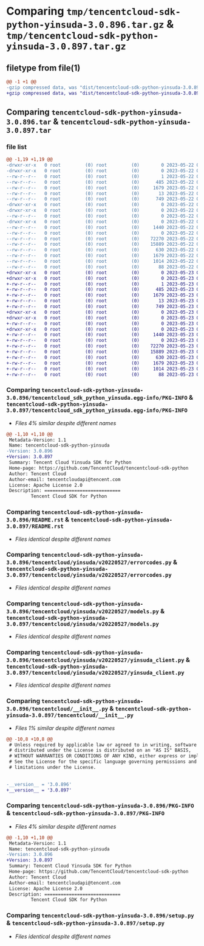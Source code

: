 # Comparing `tmp/tencentcloud-sdk-python-yinsuda-3.0.896.tar.gz` & `tmp/tencentcloud-sdk-python-yinsuda-3.0.897.tar.gz`

## filetype from file(1)

```diff
@@ -1 +1 @@
-gzip compressed data, was "dist/tencentcloud-sdk-python-yinsuda-3.0.896.tar", last modified: Mon May 22 00:38:03 2023, max compression
+gzip compressed data, was "dist/tencentcloud-sdk-python-yinsuda-3.0.897.tar", last modified: Tue May 23 02:36:46 2023, max compression
```

## Comparing `tencentcloud-sdk-python-yinsuda-3.0.896.tar` & `tencentcloud-sdk-python-yinsuda-3.0.897.tar`

### file list

```diff
@@ -1,19 +1,19 @@
-drwxr-xr-x   0 root         (0) root         (0)        0 2023-05-22 00:38:03.000000 tencentcloud-sdk-python-yinsuda-3.0.896/
-drwxr-xr-x   0 root         (0) root         (0)        0 2023-05-22 00:38:03.000000 tencentcloud-sdk-python-yinsuda-3.0.896/tencentcloud_sdk_python_yinsuda.egg-info/
--rw-r--r--   0 root         (0) root         (0)        1 2023-05-22 00:38:03.000000 tencentcloud-sdk-python-yinsuda-3.0.896/tencentcloud_sdk_python_yinsuda.egg-info/dependency_links.txt
--rw-r--r--   0 root         (0) root         (0)      485 2023-05-22 00:38:03.000000 tencentcloud-sdk-python-yinsuda-3.0.896/tencentcloud_sdk_python_yinsuda.egg-info/SOURCES.txt
--rw-r--r--   0 root         (0) root         (0)     1679 2023-05-22 00:38:03.000000 tencentcloud-sdk-python-yinsuda-3.0.896/tencentcloud_sdk_python_yinsuda.egg-info/PKG-INFO
--rw-r--r--   0 root         (0) root         (0)       13 2023-05-22 00:38:03.000000 tencentcloud-sdk-python-yinsuda-3.0.896/tencentcloud_sdk_python_yinsuda.egg-info/top_level.txt
--rw-r--r--   0 root         (0) root         (0)      749 2023-05-22 00:38:03.000000 tencentcloud-sdk-python-yinsuda-3.0.896/README.rst
-drwxr-xr-x   0 root         (0) root         (0)        0 2023-05-22 00:38:03.000000 tencentcloud-sdk-python-yinsuda-3.0.896/tencentcloud/
-drwxr-xr-x   0 root         (0) root         (0)        0 2023-05-22 00:38:03.000000 tencentcloud-sdk-python-yinsuda-3.0.896/tencentcloud/yinsuda/
--rw-r--r--   0 root         (0) root         (0)        0 2023-05-22 00:38:03.000000 tencentcloud-sdk-python-yinsuda-3.0.896/tencentcloud/yinsuda/__init__.py
-drwxr-xr-x   0 root         (0) root         (0)        0 2023-05-22 00:38:03.000000 tencentcloud-sdk-python-yinsuda-3.0.896/tencentcloud/yinsuda/v20220527/
--rw-r--r--   0 root         (0) root         (0)     1440 2023-05-22 00:38:03.000000 tencentcloud-sdk-python-yinsuda-3.0.896/tencentcloud/yinsuda/v20220527/errorcodes.py
--rw-r--r--   0 root         (0) root         (0)        0 2023-05-22 00:38:03.000000 tencentcloud-sdk-python-yinsuda-3.0.896/tencentcloud/yinsuda/v20220527/__init__.py
--rw-r--r--   0 root         (0) root         (0)    72270 2023-05-22 00:38:03.000000 tencentcloud-sdk-python-yinsuda-3.0.896/tencentcloud/yinsuda/v20220527/models.py
--rw-r--r--   0 root         (0) root         (0)    15889 2023-05-22 00:38:03.000000 tencentcloud-sdk-python-yinsuda-3.0.896/tencentcloud/yinsuda/v20220527/yinsuda_client.py
--rw-r--r--   0 root         (0) root         (0)      630 2023-05-22 00:38:03.000000 tencentcloud-sdk-python-yinsuda-3.0.896/tencentcloud/__init__.py
--rw-r--r--   0 root         (0) root         (0)     1679 2023-05-22 00:38:03.000000 tencentcloud-sdk-python-yinsuda-3.0.896/PKG-INFO
--rw-r--r--   0 root         (0) root         (0)     1014 2023-05-22 00:38:03.000000 tencentcloud-sdk-python-yinsuda-3.0.896/setup.py
--rw-r--r--   0 root         (0) root         (0)       88 2023-05-22 00:38:03.000000 tencentcloud-sdk-python-yinsuda-3.0.896/setup.cfg
+drwxr-xr-x   0 root         (0) root         (0)        0 2023-05-23 02:36:46.000000 tencentcloud-sdk-python-yinsuda-3.0.897/
+drwxr-xr-x   0 root         (0) root         (0)        0 2023-05-23 02:36:46.000000 tencentcloud-sdk-python-yinsuda-3.0.897/tencentcloud_sdk_python_yinsuda.egg-info/
+-rw-r--r--   0 root         (0) root         (0)        1 2023-05-23 02:36:46.000000 tencentcloud-sdk-python-yinsuda-3.0.897/tencentcloud_sdk_python_yinsuda.egg-info/dependency_links.txt
+-rw-r--r--   0 root         (0) root         (0)      485 2023-05-23 02:36:46.000000 tencentcloud-sdk-python-yinsuda-3.0.897/tencentcloud_sdk_python_yinsuda.egg-info/SOURCES.txt
+-rw-r--r--   0 root         (0) root         (0)     1679 2023-05-23 02:36:46.000000 tencentcloud-sdk-python-yinsuda-3.0.897/tencentcloud_sdk_python_yinsuda.egg-info/PKG-INFO
+-rw-r--r--   0 root         (0) root         (0)       13 2023-05-23 02:36:46.000000 tencentcloud-sdk-python-yinsuda-3.0.897/tencentcloud_sdk_python_yinsuda.egg-info/top_level.txt
+-rw-r--r--   0 root         (0) root         (0)      749 2023-05-23 02:36:46.000000 tencentcloud-sdk-python-yinsuda-3.0.897/README.rst
+drwxr-xr-x   0 root         (0) root         (0)        0 2023-05-23 02:36:46.000000 tencentcloud-sdk-python-yinsuda-3.0.897/tencentcloud/
+drwxr-xr-x   0 root         (0) root         (0)        0 2023-05-23 02:36:46.000000 tencentcloud-sdk-python-yinsuda-3.0.897/tencentcloud/yinsuda/
+-rw-r--r--   0 root         (0) root         (0)        0 2023-05-23 02:36:46.000000 tencentcloud-sdk-python-yinsuda-3.0.897/tencentcloud/yinsuda/__init__.py
+drwxr-xr-x   0 root         (0) root         (0)        0 2023-05-23 02:36:46.000000 tencentcloud-sdk-python-yinsuda-3.0.897/tencentcloud/yinsuda/v20220527/
+-rw-r--r--   0 root         (0) root         (0)     1440 2023-05-23 02:36:46.000000 tencentcloud-sdk-python-yinsuda-3.0.897/tencentcloud/yinsuda/v20220527/errorcodes.py
+-rw-r--r--   0 root         (0) root         (0)        0 2023-05-23 02:36:46.000000 tencentcloud-sdk-python-yinsuda-3.0.897/tencentcloud/yinsuda/v20220527/__init__.py
+-rw-r--r--   0 root         (0) root         (0)    72270 2023-05-23 02:36:46.000000 tencentcloud-sdk-python-yinsuda-3.0.897/tencentcloud/yinsuda/v20220527/models.py
+-rw-r--r--   0 root         (0) root         (0)    15889 2023-05-23 02:36:46.000000 tencentcloud-sdk-python-yinsuda-3.0.897/tencentcloud/yinsuda/v20220527/yinsuda_client.py
+-rw-r--r--   0 root         (0) root         (0)      630 2023-05-23 02:36:46.000000 tencentcloud-sdk-python-yinsuda-3.0.897/tencentcloud/__init__.py
+-rw-r--r--   0 root         (0) root         (0)     1679 2023-05-23 02:36:46.000000 tencentcloud-sdk-python-yinsuda-3.0.897/PKG-INFO
+-rw-r--r--   0 root         (0) root         (0)     1014 2023-05-23 02:36:46.000000 tencentcloud-sdk-python-yinsuda-3.0.897/setup.py
+-rw-r--r--   0 root         (0) root         (0)       88 2023-05-23 02:36:46.000000 tencentcloud-sdk-python-yinsuda-3.0.897/setup.cfg
```

### Comparing `tencentcloud-sdk-python-yinsuda-3.0.896/tencentcloud_sdk_python_yinsuda.egg-info/PKG-INFO` & `tencentcloud-sdk-python-yinsuda-3.0.897/tencentcloud_sdk_python_yinsuda.egg-info/PKG-INFO`

 * *Files 4% similar despite different names*

```diff
@@ -1,10 +1,10 @@
 Metadata-Version: 1.1
 Name: tencentcloud-sdk-python-yinsuda
-Version: 3.0.896
+Version: 3.0.897
 Summary: Tencent Cloud Yinsuda SDK for Python
 Home-page: https://github.com/TencentCloud/tencentcloud-sdk-python
 Author: Tencent Cloud
 Author-email: tencentcloudapi@tencent.com
 License: Apache License 2.0
 Description: ============================
         Tencent Cloud SDK for Python
```

### Comparing `tencentcloud-sdk-python-yinsuda-3.0.896/README.rst` & `tencentcloud-sdk-python-yinsuda-3.0.897/README.rst`

 * *Files identical despite different names*

### Comparing `tencentcloud-sdk-python-yinsuda-3.0.896/tencentcloud/yinsuda/v20220527/errorcodes.py` & `tencentcloud-sdk-python-yinsuda-3.0.897/tencentcloud/yinsuda/v20220527/errorcodes.py`

 * *Files identical despite different names*

### Comparing `tencentcloud-sdk-python-yinsuda-3.0.896/tencentcloud/yinsuda/v20220527/models.py` & `tencentcloud-sdk-python-yinsuda-3.0.897/tencentcloud/yinsuda/v20220527/models.py`

 * *Files identical despite different names*

### Comparing `tencentcloud-sdk-python-yinsuda-3.0.896/tencentcloud/yinsuda/v20220527/yinsuda_client.py` & `tencentcloud-sdk-python-yinsuda-3.0.897/tencentcloud/yinsuda/v20220527/yinsuda_client.py`

 * *Files identical despite different names*

### Comparing `tencentcloud-sdk-python-yinsuda-3.0.896/tencentcloud/__init__.py` & `tencentcloud-sdk-python-yinsuda-3.0.897/tencentcloud/__init__.py`

 * *Files 1% similar despite different names*

```diff
@@ -10,8 +10,8 @@
 # Unless required by applicable law or agreed to in writing, software
 # distributed under the License is distributed on an "AS IS" BASIS,
 # WITHOUT WARRANTIES OR CONDITIONS OF ANY KIND, either express or implied.
 # See the License for the specific language governing permissions and
 # limitations under the License.
 
 
-__version__ = '3.0.896'
+__version__ = '3.0.897'
```

### Comparing `tencentcloud-sdk-python-yinsuda-3.0.896/PKG-INFO` & `tencentcloud-sdk-python-yinsuda-3.0.897/PKG-INFO`

 * *Files 4% similar despite different names*

```diff
@@ -1,10 +1,10 @@
 Metadata-Version: 1.1
 Name: tencentcloud-sdk-python-yinsuda
-Version: 3.0.896
+Version: 3.0.897
 Summary: Tencent Cloud Yinsuda SDK for Python
 Home-page: https://github.com/TencentCloud/tencentcloud-sdk-python
 Author: Tencent Cloud
 Author-email: tencentcloudapi@tencent.com
 License: Apache License 2.0
 Description: ============================
         Tencent Cloud SDK for Python
```

### Comparing `tencentcloud-sdk-python-yinsuda-3.0.896/setup.py` & `tencentcloud-sdk-python-yinsuda-3.0.897/setup.py`

 * *Files identical despite different names*

